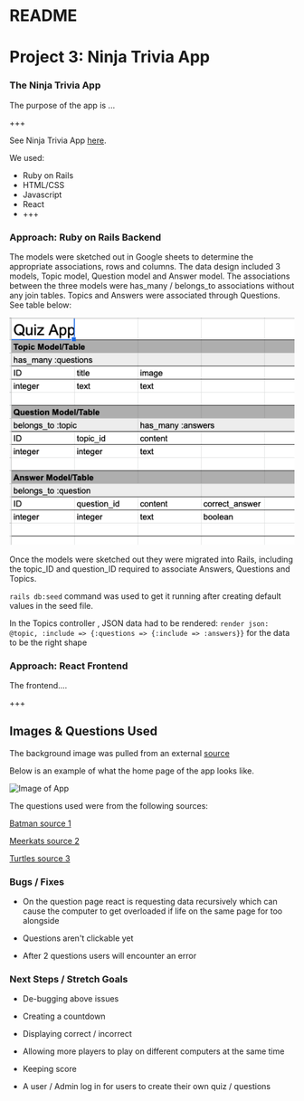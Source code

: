 # README

# Project 3: Ninja Trivia App

### The Ninja Trivia App

The purpose of the app is ...

+++

See Ninja Trivia App [here](https://quiz-app-front-end.herokuapp.com/).

We used:
- Ruby on Rails
- HTML/CSS
- Javascript
- React
- +++

### Approach: Ruby on Rails Backend

The models were sketched out in Google sheets to determine the appropriate associations, rows and columns. The data design included 3 models, Topic model, Question model and Answer model. The associations between the three models were has_many / belongs_to associations without any join tables. Topics and Answers were associated through Questions. See table below:


![Image of Tables](models_tables.png)


Once the models were sketched out they were migrated into Rails, including the topic_ID and question_ID required to associate Answers, Questions and Topics.

``` rails db:seed ``` command was used to get it running after creating default values in the seed file.

In the Topics controller , JSON data had to be rendered: ``` render json: @topic, :include => {:questions => {:include => :answers}} ``` for the data to be the right shape

### Approach: React Frontend

The frontend....

+++

## Images & Questions Used

The background image was pulled from an external [source](https://wallpapercave.com/wp/wp1817695.jpg)

Below is an example of what the home page of the app looks like.

![Image of App](home_screen.png)

The questions used were from the following sources:

[Batman source 1](https://www.usefultrivia.com/comic_book_trivia/batman_trivia_index_vii.html)

[Meerkats source 2](https://pdf4pro.com/view/meerkat-quiz-free-kids-quizzes-games-amp-children-s-49d197.html)

[Turtles source 3](https://www.beano.com/posts/its-world-turtle-day-heres-a-quiz-on-turtles)

### Bugs / Fixes

- On the question page react is requesting data recursively which can cause the computer to get overloaded if life on the same page for too alongside

- Questions aren't clickable yet

- After 2 questions users will encounter an error

### Next Steps / Stretch Goals

- De-bugging above issues

- Creating a countdown

- Displaying correct / incorrect

- Allowing more players to play on different computers at the same time

- Keeping score

- A user / Admin log in for users to create their own quiz / questions
